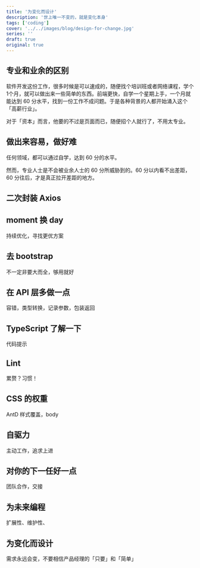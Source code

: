 ```yaml
---
title: '为变化而设计'
description: '世上唯一不变的，就是变化本身'
tags: ['coding']
cover: '../../images/blog/design-for-change.jpg'
series: ''
draft: true
original: true
---
```


## 专业和业余的区别

软件开发这份工作，很多时候是可以速成的，随便找个培训班或者网络课程，学个1个月，就可以做出来一些简单的东西。前端更快，自学一个星期上手，一个月就能达到 60 分水平，找到一份工作不成问题。于是各种背景的人都开始涌入这个「高薪行业」。

对于「资本」而言，他要的不过是页面而已，随便招个人就行了，不用太专业。

## 做出来容易，做好难
任何领域，都可以通过自学，达到 60 分的水平。

然而，专业人士是不会被业余人士的 60 分所威胁到的。60 分以内看不出差距，60 分往后，才是真正拉开差距的地方。

## 二次封装 Axios

## moment 换 day
持续优化，寻找更优方案

## 去 bootstrap
不一定非要大而全，够用就好

## 在 API 层多做一点
容错，类型转换，记录参数，包装返回

## TypeScript 了解一下
代码提示

## Lint
累赘？习惯！

## CSS 的权重
AntD 样式覆盖，body

## 自驱力
主动工作，追求上进

## 对你的下一任好一点
团队合作，交接

## 为未来编程
扩展性、维护性、

## 为变化而设计
需求永远会变，不要相信产品经理的「只要」和「简单」
